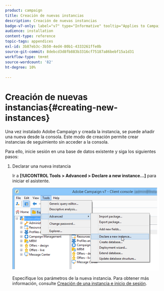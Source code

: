 ```yaml
---
product: campaign
title: Creación de nuevas instancias
description: Creación de nuevas instancias
badge-v7-only: label="v7" type="Informative" tooltip="Applies to Campaign Classic v7 only"
audience: installation
content-type: reference
topic-tags: appendices
exl-id: 3b87eb3c-3b50-4ed4-80b1-4333261ffe0b
source-git-commit: 8debcd3d8fb883b3316cf75187a86bebf15a1d31
workflow-type: tm+mt
source-wordcount: '82'
ht-degree: 10%

---
```


# Creación de nuevas instancias{#creating-new-instances}



Una vez instalado Adobe Campaign y creada la instancia, se puede añadir una nueva desde la consola. Este modo de creación permite crear instancias de seguimiento sin acceder a la consola.

Para ello, inicie sesión en una base de datos existente y siga los siguientes pasos:

1. Declarar una nueva instancia

   Ir a **[!UICONTROL Tools > Advanced > Declare a new instance...]** para iniciar el asistente.

   ![](assets/s_ncs_install_declare_instance_menu.png)

   Especifique los parámetros de la nueva instancia. Para obtener más información, consulte [Creación de una instancia e inicio de sesión](../../installation/using/creating-an-instance-and-logging-on.md).
